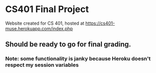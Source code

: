 # CS401 Final Project 
Website created for CS 401, hosted at https://cs401-muse.herokuapp.com/index.php

## Should be ready to go for final grading. 
### Note: some functionality is janky because Heroku doesn't respect my session variables
